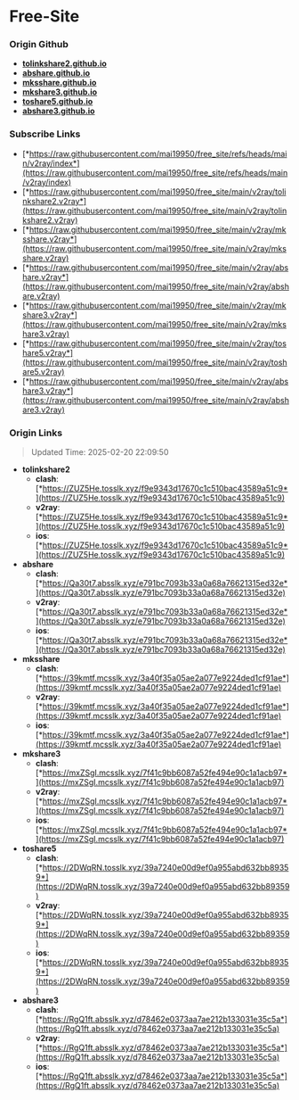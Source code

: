 # Free-Site

### Origin Github

- [**tolinkshare2.github.io**](https://github.com/tolinkshare2/tolinkshare2.github.io)
- [**abshare.github.io**](https://github.com/abshare/abshare.github.io)
- [**mksshare.github.io**](https://github.com/mksshare/mksshare.github.io)
- [**mkshare3.github.io**](https://github.com/mkshare3/mkshare3.github.io)
- [**toshare5.github.io**](https://github.com/toshare5/toshare5.github.io)
- [**abshare3.github.io**](https://github.com/abshare3/abshare3.github.io)

### Subscribe Links

- [*https://raw.githubusercontent.com/mai19950/free_site/refs/heads/main/v2ray/index*](https://raw.githubusercontent.com/mai19950/free_site/refs/heads/main/v2ray/index)
- [*https://raw.githubusercontent.com/mai19950/free_site/main/v2ray/tolinkshare2.v2ray*](https://raw.githubusercontent.com/mai19950/free_site/main/v2ray/tolinkshare2.v2ray)
- [*https://raw.githubusercontent.com/mai19950/free_site/main/v2ray/mksshare.v2ray*](https://raw.githubusercontent.com/mai19950/free_site/main/v2ray/mksshare.v2ray)
- [*https://raw.githubusercontent.com/mai19950/free_site/main/v2ray/abshare.v2ray*](https://raw.githubusercontent.com/mai19950/free_site/main/v2ray/abshare.v2ray)
- [*https://raw.githubusercontent.com/mai19950/free_site/main/v2ray/mkshare3.v2ray*](https://raw.githubusercontent.com/mai19950/free_site/main/v2ray/mkshare3.v2ray)
- [*https://raw.githubusercontent.com/mai19950/free_site/main/v2ray/toshare5.v2ray*](https://raw.githubusercontent.com/mai19950/free_site/main/v2ray/toshare5.v2ray)
- [*https://raw.githubusercontent.com/mai19950/free_site/main/v2ray/abshare3.v2ray*](https://raw.githubusercontent.com/mai19950/free_site/main/v2ray/abshare3.v2ray)

### Origin Links

> Updated Time: 2025-02-20 22:09:50

- **tolinkshare2**
  - **clash**: [*https://ZUZ5He.tosslk.xyz/f9e9343d17670c1c510bac43589a51c9*](https://ZUZ5He.tosslk.xyz/f9e9343d17670c1c510bac43589a51c9)
  - **v2ray**: [*https://ZUZ5He.tosslk.xyz/f9e9343d17670c1c510bac43589a51c9*](https://ZUZ5He.tosslk.xyz/f9e9343d17670c1c510bac43589a51c9)
  - **ios**: [*https://ZUZ5He.tosslk.xyz/f9e9343d17670c1c510bac43589a51c9*](https://ZUZ5He.tosslk.xyz/f9e9343d17670c1c510bac43589a51c9)
- **abshare**
  - **clash**: [*https://Qa30t7.absslk.xyz/e791bc7093b33a0a68a76621315ed32e*](https://Qa30t7.absslk.xyz/e791bc7093b33a0a68a76621315ed32e)
  - **v2ray**: [*https://Qa30t7.absslk.xyz/e791bc7093b33a0a68a76621315ed32e*](https://Qa30t7.absslk.xyz/e791bc7093b33a0a68a76621315ed32e)
  - **ios**: [*https://Qa30t7.absslk.xyz/e791bc7093b33a0a68a76621315ed32e*](https://Qa30t7.absslk.xyz/e791bc7093b33a0a68a76621315ed32e)
- **mksshare**
  - **clash**: [*https://39kmtf.mcsslk.xyz/3a40f35a05ae2a077e9224ded1cf91ae*](https://39kmtf.mcsslk.xyz/3a40f35a05ae2a077e9224ded1cf91ae)
  - **v2ray**: [*https://39kmtf.mcsslk.xyz/3a40f35a05ae2a077e9224ded1cf91ae*](https://39kmtf.mcsslk.xyz/3a40f35a05ae2a077e9224ded1cf91ae)
  - **ios**: [*https://39kmtf.mcsslk.xyz/3a40f35a05ae2a077e9224ded1cf91ae*](https://39kmtf.mcsslk.xyz/3a40f35a05ae2a077e9224ded1cf91ae)
- **mkshare3**
  - **clash**: [*https://mxZSgI.mcsslk.xyz/7f41c9bb6087a52fe494e90c1a1acb97*](https://mxZSgI.mcsslk.xyz/7f41c9bb6087a52fe494e90c1a1acb97)
  - **v2ray**: [*https://mxZSgI.mcsslk.xyz/7f41c9bb6087a52fe494e90c1a1acb97*](https://mxZSgI.mcsslk.xyz/7f41c9bb6087a52fe494e90c1a1acb97)
  - **ios**: [*https://mxZSgI.mcsslk.xyz/7f41c9bb6087a52fe494e90c1a1acb97*](https://mxZSgI.mcsslk.xyz/7f41c9bb6087a52fe494e90c1a1acb97)
- **toshare5**
  - **clash**: [*https://2DWqRN.tosslk.xyz/39a7240e00d9ef0a955abd632bb89359*](https://2DWqRN.tosslk.xyz/39a7240e00d9ef0a955abd632bb89359)
  - **v2ray**: [*https://2DWqRN.tosslk.xyz/39a7240e00d9ef0a955abd632bb89359*](https://2DWqRN.tosslk.xyz/39a7240e00d9ef0a955abd632bb89359)
  - **ios**: [*https://2DWqRN.tosslk.xyz/39a7240e00d9ef0a955abd632bb89359*](https://2DWqRN.tosslk.xyz/39a7240e00d9ef0a955abd632bb89359)
- **abshare3**
  - **clash**: [*https://RgQ1ft.absslk.xyz/d78462e0373aa7ae212b133031e35c5a*](https://RgQ1ft.absslk.xyz/d78462e0373aa7ae212b133031e35c5a)
  - **v2ray**: [*https://RgQ1ft.absslk.xyz/d78462e0373aa7ae212b133031e35c5a*](https://RgQ1ft.absslk.xyz/d78462e0373aa7ae212b133031e35c5a)
  - **ios**: [*https://RgQ1ft.absslk.xyz/d78462e0373aa7ae212b133031e35c5a*](https://RgQ1ft.absslk.xyz/d78462e0373aa7ae212b133031e35c5a)
